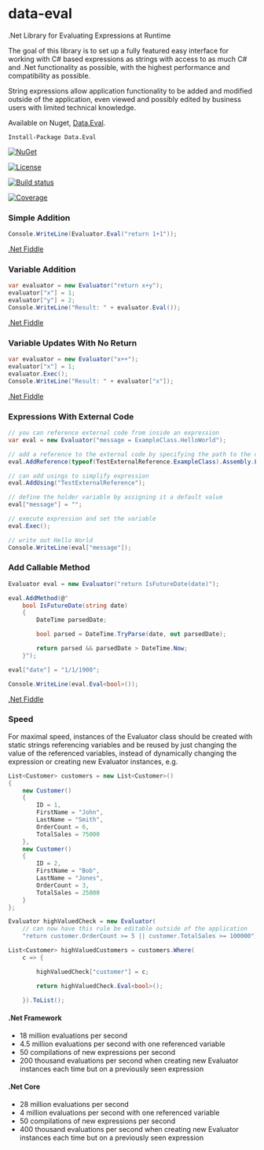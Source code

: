 # data-eval
.Net Library for Evaluating Expressions at Runtime

The goal of this library is to set up a fully featured easy interface for working with C# based expressions as strings with access to as much C# and .Net functionality as possible, with the highest performance and compatibility as possible.

String expressions allow application functionality to be added and modified outside of the application, even viewed and possibly edited by business users with limited technical knowledge.

Available on Nuget, [Data.Eval](https://www.nuget.org/packages/Data.Eval/).

    Install-Package Data.Eval


[![NuGet](https://img.shields.io/nuget/dt/Data.Eval.svg)](https://www.nuget.org/packages/Data.Eval/)

[![License](https://img.shields.io/badge/License-Apache%202.0-blue.svg)](https://opensource.org/licenses/Apache-2.0)

[![Build status](https://ci.appveyor.com/api/projects/status/ewhl0xxqok5yeqr3?svg=true)](https://ci.appveyor.com/project/bruce-dunwiddie/data-eval)

[![Coverage](https://sonarcloud.io/api/project_badges/measure?project=data-eval&metric=coverage)](https://sonarcloud.io/component_measures?id=data-eval&metric=coverage)

### Simple Addition

```csharp
Console.WriteLine(Evaluator.Eval("return 1+1"));
```

[.Net Fiddle](https://dotnetfiddle.net/DTLu6Z)

### Variable Addition

```csharp
var evaluator = new Evaluator("return x+y");
evaluator["x"] = 1;
evaluator["y"] = 2;
Console.WriteLine("Result: " + evaluator.Eval());
```

[.Net Fiddle](https://dotnetfiddle.net/19moI3)

### Variable Updates With No Return

```csharp
var evaluator = new Evaluator("x++");
evaluator["x"] = 1;
evaluator.Exec();
Console.WriteLine("Result: " + evaluator["x"]);
```

[.Net Fiddle](https://dotnetfiddle.net/K30Ht3)

### Expressions With External Code

```csharp
// you can reference external code from inside an expression
var eval = new Evaluator("message = ExampleClass.HelloWorld");

// add a reference to the external code by specifying the path to the dll
eval.AddReference(typeof(TestExternalReference.ExampleClass).Assembly.Location);

// can add usings to simplify expression
eval.AddUsing("TestExternalReference");

// define the holder variable by assigning it a default value
eval["message"] = "";

// execute expression and set the variable
eval.Exec();

// write out Hello World
Console.WriteLine(eval["message"]);
```

### Add Callable Method

```csharp
Evaluator eval = new Evaluator("return IsFutureDate(date)");

eval.AddMethod(@"
	bool IsFutureDate(string date)
	{
		DateTime parsedDate;

		bool parsed = DateTime.TryParse(date, out parsedDate);

		return parsed && parsedDate > DateTime.Now;
	}");

eval["date"] = "1/1/1900";

Console.WriteLine(eval.Eval<bool>());
```

[.Net Fiddle](https://dotnetfiddle.net/zHq8VW)

### Speed

For maximal speed, instances of the Evaluator class should be created with static strings referencing variables and be reused by just changing the value of the referenced variables, instead of dynamically changing the expression or creating new Evaluator instances, e.g.

```csharp
List<Customer> customers = new List<Customer>()
{
	new Customer()
	{
		ID = 1,
		FirstName = "John",
		LastName = "Smith",
		OrderCount = 6,
		TotalSales = 75000
	},
	new Customer()
	{
		ID = 2,
		FirstName = "Bob",
		LastName = "Jones",
		OrderCount = 3,
		TotalSales = 25000
	}
};

Evaluator highValuedCheck = new Evaluator(
	// can now have this rule be editable outside of the application
	"return customer.OrderCount >= 5 || customer.TotalSales >= 100000");

List<Customer> highValuedCustomers = customers.Where(
	c => {

		highValuedCheck["customer"] = c;

		return highValuedCheck.Eval<bool>();

	}).ToList();
```

#### .Net Framework

- 18 million evaluations per second
- 4.5 million evaluations per second with one referenced variable
- 50 compilations of new expressions per second
- 200 thousand evaluations per second when creating new Evaluator instances each time but on a previously seen expression

#### .Net Core

- 28 million evaluations per second
- 4 million evaluations per second with one referenced variable
- 50 compilations of new expressions per second
- 400 thousand evaluations per second when creating new Evaluator instances each time but on a previously seen expression
